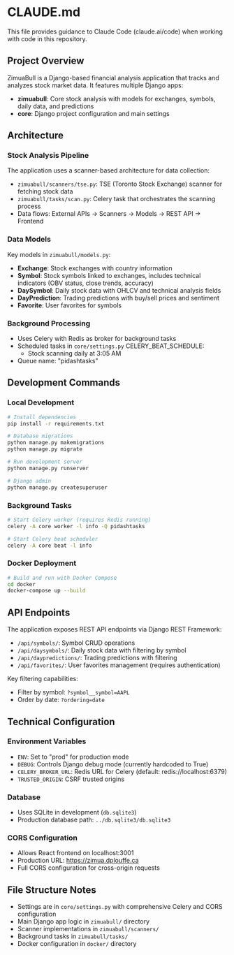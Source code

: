 # CLAUDE.md

This file provides guidance to Claude Code (claude.ai/code) when working with code in this repository.

## Project Overview

ZimuaBull is a Django-based financial analysis application that tracks and analyzes stock market data. It features multiple Django apps:

- **zimuabull**: Core stock analysis with models for exchanges, symbols, daily data, and predictions
- **core**: Django project configuration and main settings

## Architecture

### Stock Analysis Pipeline
The application uses a scanner-based architecture for data collection:
- `zimuabull/scanners/tse.py`: TSE (Toronto Stock Exchange) scanner for fetching stock data
- `zimuabull/tasks/scan.py`: Celery task that orchestrates the scanning process
- Data flows: External APIs → Scanners → Models → REST API → Frontend

### Data Models
Key models in `zimuabull/models.py`:
- **Exchange**: Stock exchanges with country information
- **Symbol**: Stock symbols linked to exchanges, includes technical indicators (OBV status, close trends, accuracy)
- **DaySymbol**: Daily stock data with OHLCV and technical analysis fields
- **DayPrediction**: Trading predictions with buy/sell prices and sentiment
- **Favorite**: User favorites for symbols

### Background Processing
- Uses Celery with Redis as broker for background tasks
- Scheduled tasks in `core/settings.py` CELERY_BEAT_SCHEDULE:
  - Stock scanning daily at 3:05 AM
- Queue name: "pidashtasks"

## Development Commands

### Local Development
```bash
# Install dependencies
pip install -r requirements.txt

# Database migrations
python manage.py makemigrations
python manage.py migrate

# Run development server
python manage.py runserver

# Django admin
python manage.py createsuperuser
```

### Background Tasks
```bash
# Start Celery worker (requires Redis running)
celery -A core worker -l info -Q pidashtasks

# Start Celery beat scheduler
celery -A core beat -l info
```

### Docker Deployment
```bash
# Build and run with Docker Compose
cd docker
docker-compose up --build
```

## API Endpoints

The application exposes REST API endpoints via Django REST Framework:
- `/api/symbols/`: Symbol CRUD operations
- `/api/daysymbols/`: Daily stock data with filtering by symbol
- `/api/daypredictions/`: Trading predictions with filtering
- `/api/favorites/`: User favorites management (requires authentication)

Key filtering capabilities:
- Filter by symbol: `?symbol__symbol=AAPL`
- Order by date: `?ordering=date`

## Technical Configuration

### Environment Variables
- `ENV`: Set to "prod" for production mode
- `DEBUG`: Controls Django debug mode (currently hardcoded to True)
- `CELERY_BROKER_URL`: Redis URL for Celery (default: redis://localhost:6379)
- `TRUSTED_ORIGIN`: CSRF trusted origins

### Database
- Uses SQLite in development (`db.sqlite3`)
- Production database path: `../db.sqlite3/db.sqlite3`

### CORS Configuration
- Allows React frontend on localhost:3001
- Production URL: https://zimua.dplouffe.ca
- Full CORS configuration for cross-origin requests

## File Structure Notes

- Settings are in `core/settings.py` with comprehensive Celery and CORS configuration
- Main Django app logic in `zimuabull/` directory
- Scanner implementations in `zimuabull/scanners/`
- Background tasks in `zimuabull/tasks/`
- Docker configuration in `docker/` directory